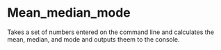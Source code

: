 Mean_median_mode
================
Takes a set of numbers entered on the command line and calculates the mean, median, and mode and outputs theem to the console.